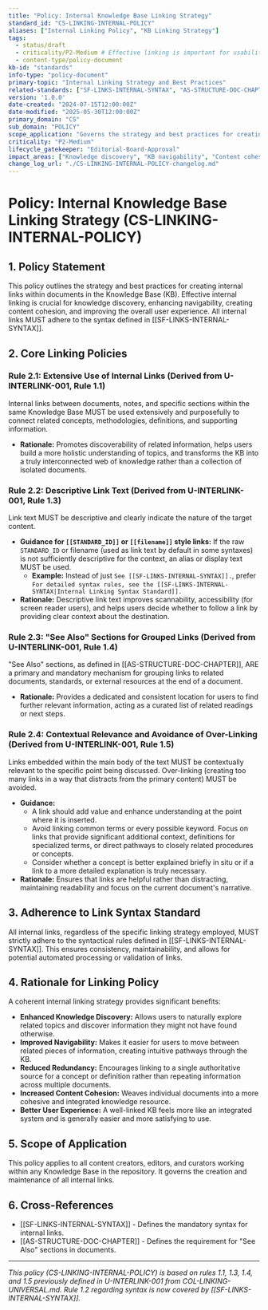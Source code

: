 ```yaml
---
title: "Policy: Internal Knowledge Base Linking Strategy"
standard_id: "CS-LINKING-INTERNAL-POLICY"
aliases: ["Internal Linking Policy", "KB Linking Strategy"]
tags:
  - status/draft
  - criticality/P2-Medium # Effective linking is important for usability
  - content-type/policy-document
kb-id: "standards"
info-type: "policy-document"
primary-topic: "Internal Linking Strategy and Best Practices"
related-standards: ["SF-LINKS-INTERNAL-SYNTAX", "AS-STRUCTURE-DOC-CHAPTER"]
version: '1.0.0'
date-created: "2024-07-15T12:00:00Z"
date-modified: "2025-05-30T12:00:00Z"
primary_domain: "CS"
sub_domain: "POLICY"
scope_application: "Governs the strategy and best practices for creating internal links within and between documents in all Knowledge Bases."
criticality: "P2-Medium"
lifecycle_gatekeeper: "Editorial-Board-Approval"
impact_areas: ["Knowledge discovery", "KB navigability", "Content cohesion", "User experience", "Information architecture"]
change_log_url: "./CS-LINKING-INTERNAL-POLICY-changelog.md"
---
```

# Policy: Internal Knowledge Base Linking Strategy (CS-LINKING-INTERNAL-POLICY)

## 1. Policy Statement

This policy outlines the strategy and best practices for creating internal links within documents in the Knowledge Base (KB). Effective internal linking is crucial for knowledge discovery, enhancing navigability, creating content cohesion, and improving the overall user experience. All internal links MUST adhere to the syntax defined in [[SF-LINKS-INTERNAL-SYNTAX]].

## 2. Core Linking Policies

### Rule 2.1: Extensive Use of Internal Links (Derived from U-INTERLINK-001, Rule 1.1)
Internal links between documents, notes, and specific sections within the same Knowledge Base MUST be used extensively and purposefully to connect related concepts, methodologies, definitions, and supporting information.
*   **Rationale:** Promotes discoverability of related information, helps users build a more holistic understanding of topics, and transforms the KB into a truly interconnected web of knowledge rather than a collection of isolated documents.

### Rule 2.2: Descriptive Link Text (Derived from U-INTERLINK-001, Rule 1.3)
Link text MUST be descriptive and clearly indicate the nature of the target content.
*   **Guidance for `[[STANDARD_ID]]` or `[[filename]]` style links:** If the raw `STANDARD_ID` or filename (used as link text by default in some syntaxes) is not sufficiently descriptive for the context, an alias or display text MUST be used.
    *   **Example:** Instead of just `See [[SF-LINKS-INTERNAL-SYNTAX]].`, prefer `For detailed syntax rules, see the [[SF-LINKS-INTERNAL-SYNTAX|Internal Linking Syntax Standard]].`
*   **Rationale:** Descriptive link text improves scannability, accessibility (for screen reader users), and helps users decide whether to follow a link by providing clear context about the destination.

### Rule 2.3: "See Also" Sections for Grouped Links (Derived from U-INTERLINK-001, Rule 1.4)
"See Also" sections, as defined in [[AS-STRUCTURE-DOC-CHAPTER]], ARE a primary and mandatory mechanism for grouping links to related documents, standards, or external resources at the end of a document.
*   **Rationale:** Provides a dedicated and consistent location for users to find further relevant information, acting as a curated list of related readings or next steps.

### Rule 2.4: Contextual Relevance and Avoidance of Over-Linking (Derived from U-INTERLINK-001, Rule 1.5)
Links embedded within the main body of the text MUST be contextually relevant to the specific point being discussed. Over-linking (creating too many links in a way that distracts from the primary content) MUST be avoided.
*   **Guidance:**
    *   A link should add value and enhance understanding at the point where it is inserted.
    *   Avoid linking common terms or every possible keyword. Focus on links that provide significant additional context, definitions for specialized terms, or direct pathways to closely related procedures or concepts.
    *   Consider whether a concept is better explained briefly in situ or if a link to a more detailed explanation is truly necessary.
*   **Rationale:** Ensures that links are helpful rather than distracting, maintaining readability and focus on the current document's narrative.

## 3. Adherence to Link Syntax Standard

All internal links, regardless of the specific linking strategy employed, MUST strictly adhere to the syntactical rules defined in [[SF-LINKS-INTERNAL-SYNTAX]]. This ensures consistency, maintainability, and allows for potential automated processing or validation of links.

## 4. Rationale for Linking Policy

A coherent internal linking strategy provides significant benefits:

*   **Enhanced Knowledge Discovery:** Allows users to naturally explore related topics and discover information they might not have found otherwise.
*   **Improved Navigability:** Makes it easier for users to move between related pieces of information, creating intuitive pathways through the KB.
*   **Reduced Redundancy:** Encourages linking to a single authoritative source for a concept or definition rather than repeating information across multiple documents.
*   **Increased Content Cohesion:** Weaves individual documents into a more cohesive and integrated knowledge resource.
*   **Better User Experience:** A well-linked KB feels more like an integrated system and is generally easier and more satisfying to use.

## 5. Scope of Application

This policy applies to all content creators, editors, and curators working within any Knowledge Base in the repository. It governs the creation and maintenance of all internal links.

## 6. Cross-References
- [[SF-LINKS-INTERNAL-SYNTAX]] - Defines the mandatory syntax for internal links.
- [[AS-STRUCTURE-DOC-CHAPTER]] - Defines the requirement for "See Also" sections in documents.

---
*This policy (CS-LINKING-INTERNAL-POLICY) is based on rules 1.1, 1.3, 1.4, and 1.5 previously defined in U-INTERLINK-001 from COL-LINKING-UNIVERSAL.md. Rule 1.2 regarding syntax is now covered by [[SF-LINKS-INTERNAL-SYNTAX]].*
